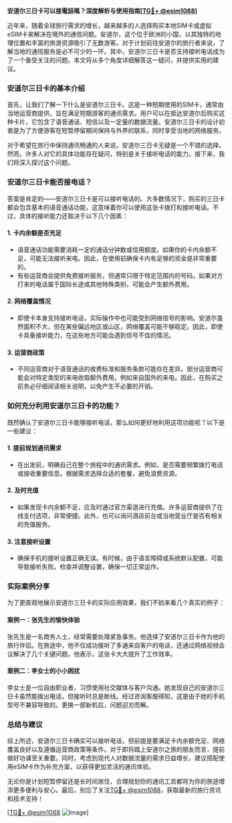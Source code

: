 **安道尔三日卡可以接電話嗎？深度解析与使用指南[[TG💪+ @esim1088](https://t.me/s/esim1088)]**

近年来，随着全球旅行需求的增长，越来越多的人选择购买本地SIM卡或虚拟eSIM卡来解决在境外的通信问题。安道尔，这个位于欧洲的小国，以其独特的地理位置和丰富的旅游资源吸引了无数游客。对于计划前往安道尔的旅行者来说，了解当地的通信服务是必不可少的一环。其中，安道尔三日卡是否支持接听电话成为了一个备受关注的问题。本文将从多个角度详细解答这一疑问，并提供实用的建议。

### 安道尔三日卡的基本介绍

首先，让我们了解一下什么是安道尔三日卡。这是一种短期使用的SIM卡，通常由当地运营商提供，旨在满足短期游客的通讯需求。用户可以在抵达安道尔后购买这种卡片，它包含了语音通话、短信以及一定量的数据流量。安道尔三日卡的设计初衷是为了方便游客在短暂停留期间保持与外界的联系，同时享受当地的网络服务。

对于希望在旅行中保持通讯畅通的人来说，安道尔三日卡无疑是一个不错的选择。然而，许多人对它的具体功能存在疑问，特别是关于接听电话的能力。接下来，我们将深入探讨这个问题。

### 安道尔三日卡能否接电话？

答案是肯定的——安道尔三日卡是可以接听电话的。大多数情况下，购买的三日卡都会包含基本的语音通话功能，这意味着你可以使用这张卡拨打和接听电话。不过，具体的接听能力还取决于以下几个因素：

#### 1. **卡内余额是否充足**
   - 语音通话功能需要消耗一定的通话分钟数或信用额度。如果你的卡内余额不足，可能无法接听来电。因此，在使用前确保卡内有足够的资金是非常重要的。
   - 有些运营商会提供免费接听服务，但通常只限于特定范围内的号码。如果对方打来的电话属于国际长途或其他特殊类别，可能会产生额外费用。

#### 2. **网络覆盖情况**
   - 即使卡本身支持接听电话，实际操作中也可能受到网络信号的影响。安道尔虽然面积不大，但在某些偏远地区或山区，网络覆盖可能不够稳定。因此，即使卡具备接听能力，在这些地方可能会遇到信号不佳的情况。

#### 3. **运营商政策**
   - 不同运营商对于语音通话的收费标准和服务条款可能存在差异。部分运营商可能会对特定类型的来电收取额外费用，例如来自国外的来电。因此，在购买之前务必仔细阅读相关说明，以免产生不必要的开销。

### 如何充分利用安道尔三日卡的功能？

既然确认了安道尔三日卡能够接听电话，那么如何更好地利用这项功能呢？以下是一些建议：

#### 1. **提前规划通讯需求**
   - 在出发前，明确自己在整个旅程中的通讯需求。例如，是否需要频繁拨打电话或接收重要信息。根据需求选择合适的套餐，避免浪费资源。

#### 2. **及时充值**
   - 如果发现卡内余额不足，应及时通过官方渠道进行充值。许多运营商提供了在线支付选项，非常便捷。此外，也可以询问酒店前台或当地营业厅是否有相关的充值服务。

#### 3. **注意接听设置**
   - 确保手机的接听设置正确无误。有时候，由于语言障碍或系统默认配置，可能导致接听失败。检查并调整设置，确保一切正常运作。

### 实际案例分享

为了更直观地展示安道尔三日卡的实际应用效果，我们不妨来看几个真实的例子：

#### 案例一：张先生的愉快体验
张先生是一名商务人士，经常需要处理紧急事务。他选择了安道尔三日卡作为他的旅行伴侣。在旅途中，他不仅成功接听了多通来自客户的电话，还通过网络视频会议解决了几个关键问题。他表示，这张卡大大提升了工作效率。

#### 案例二：李女士的小小困扰
李女士是一位自由职业者，习惯使用社交媒体与客户沟通。她发现自己的安道尔三日卡虽然能拨出电话，但接听时总是断线。经过咨询客服得知，这是由于她的手机型号不兼容导致的。更换一部新机后，问题迎刃而解。

### 总结与建议

综上所述，安道尔三日卡确实可以接听电话，但前提是要满足卡内余额充足、网络覆盖良好以及遵循运营商政策等条件。对于即将踏上安道尔之旅的朋友而言，提前做好功课至关重要。同时，考虑到现代人对数据流量的需求日益增长，建议搭配使用eSIM卡作为补充方案，以获得更加灵活的通讯体验。

无论你是计划短暂停留还是长时间居住，合理规划你的通讯工具都将为你的旅途增添更多便利与安心。最后，别忘了关注[TG💪+ @esim1088](https://t.me/s/esim1088)，获取最新的旅行资讯和技术支持！

[[TG💪+ @esim1088](https://t.me/s/esim1088) ![Image](https://i.postimg.cc/4NQfJmqS/Snipaste-2025-05-13-00-14-12.png)]